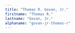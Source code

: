 ```yaml
---
title: "Thomas R. Govan, Jr."
firstname: "Thomas R."
lastname: "Govan, Jr."
alphaname: "govan-jr-thomas-r"
---
```

